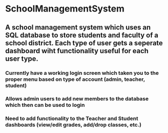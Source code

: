 # SchoolManagementSystem

## A school management system which uses an SQL database to store students and faculty of a school district. Each type of user gets a seperate dashboard wiht functionality useful for each user type.

### Currently have a working login screen which taken you to the proper menu based on type of account (admin, teacher, student)
### Allows admin users to add new members to the database which then can be used to login
### Need to add functionality to the Teacher and Student dashboards (view/edit grades, add/drop classes, etc.)
